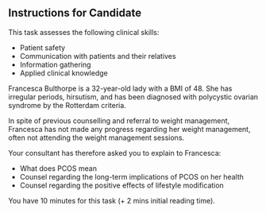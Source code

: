 ## Instructions for Candidate

This task assesses the following clinical skills:

- Patient safety
- Communication with patients and their relatives
- Information gathering
- Applied clinical knowledge

Francesca Bulthorpe is a 32-year-old lady with a BMI of 48. She has irregular periods, hirsutism, and has been diagnosed with polycystic ovarian syndrome by the Rotterdam criteria.

In spite of previous counselling and referral to weight management, Francesca has not made any progress regarding her weight management, often not attending the weight management sessions. 

Your consultant has therefore asked you to explain to Francesca:

- What does PCOS mean
- Counsel regarding the long-term implications of PCOS on her health
- Counsel regarding the positive effects of lifestyle modification

You have 10 minutes for this task (+ 2 mins initial reading time).